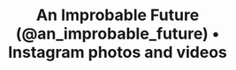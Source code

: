 ---
title: 'An Improbable Future (@an_improbable_future) • Instagram photos and videos'
url: https://www.instagram.com/an_improbable_future/
image: 1668956500000.png
tags: 'design,ai'
description: 'ai-driven industrial product design'
---